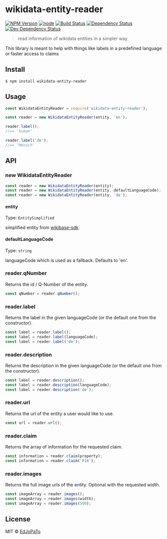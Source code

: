 # wikidata-entity-reader

[![NPM Version](https://img.shields.io/npm/v/wikidata-entity-reader.svg)](https://www.npmjs.com/package/wikidata-entity-reader)
[![node](https://img.shields.io/node/v/wikidata-entity-reader.svg)](https://www.npmjs.com/package/wikidata-entity-reader)
[![Build Status](https://travis-ci.com/EdJoPaTo/wikidata-entity-reader.svg?branch=master)](https://travis-ci.com/EdJoPaTo/wikidata-entity-reader)
[![Dependency Status](https://david-dm.org/EdJoPaTo/wikidata-entity-reader/status.svg)](https://david-dm.org/EdJoPaTo/wikidata-entity-reader)
[![Dev Dependency Status](https://david-dm.org/EdJoPaTo/wikidata-entity-reader/dev-status.svg)](https://david-dm.org/EdJoPaTo/wikidata-entity-reader?type=dev)

> read information of wikidata entities in a simpler way

This library is meant to help with things like labels in a predefined language or faster access to claims


## Install

```
$ npm install wikidata-entity-reader
```


## Usage

```js
const WikidataEntityReader = require('wikidata-entity-reader');

const reader = new WikidataEntityReader(entity, 'en');

reader.label();
//=> 'human'

reader.label('de');
//=> 'Mensch'
```


## API

### new WikidataEntityReader

```js
const reader = new WikidataEntityReader(entity);
const reader = new WikidataEntityReader(entity, defaultLanguageCode);
const reader = new WikidataEntityReader(entity, 'de');
```

#### entity

Type: `EntitySimplified`

simplified entity from [wikibase-sdk](https://github.com/maxlath/wikibase-sdk).

#### defaultLanguageCode

Type: `string`

languageCode which is used as a fallback.
Defaults to 'en'.


### reader.qNumber

Returns the id / Q-Number of the entity.

```js
const qNumber = reader.qNumber();
```


### reader.label

Returns the label in the given languageCode (or the default one from the constructor).

```js
const label = reader.label();
const label = reader.label(languageCode);
const label = reader.label('de');
```


### reader.description

Returns the description in the given languageCode (or the default one from the constructor).

```js
const label = reader.description();
const label = reader.description(languageCode);
const label = reader.description('de');
```


### reader.url

Returns the url of the entity a user would like to use.

```js
const url = reader.url();
```


### reader.claim

Returns the array of information for the requested claim.

```js
const information = reader.claim(property);
const information = reader.claim('P18');
```


### reader.images

Returns the full image urls of the entity. Optional with the requested width.

```js
const imageArray = reader.images();
const imageArray = reader.images(width);
const imageArray = reader.images(500);
```


## License

MIT © [EdJoPaTo](https://github.com/EdJoPaTo)
